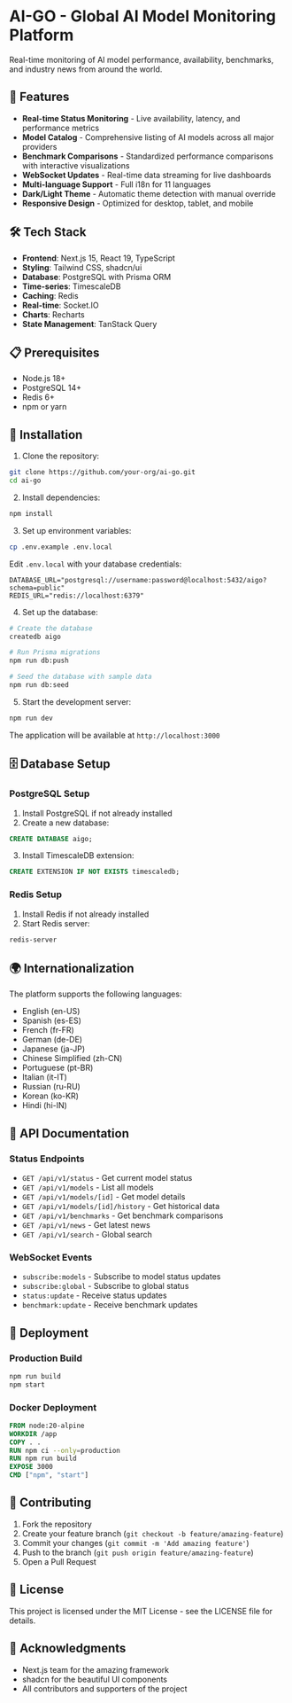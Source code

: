 # AI-GO - Global AI Model Monitoring Platform

Real-time monitoring of AI model performance, availability, benchmarks, and industry news from around the world.

## 🚀 Features

- **Real-time Status Monitoring** - Live availability, latency, and performance metrics
- **Model Catalog** - Comprehensive listing of AI models across all major providers
- **Benchmark Comparisons** - Standardized performance comparisons with interactive visualizations
- **WebSocket Updates** - Real-time data streaming for live dashboards
- **Multi-language Support** - Full i18n for 11 languages
- **Dark/Light Theme** - Automatic theme detection with manual override
- **Responsive Design** - Optimized for desktop, tablet, and mobile

## 🛠️ Tech Stack

- **Frontend**: Next.js 15, React 19, TypeScript
- **Styling**: Tailwind CSS, shadcn/ui
- **Database**: PostgreSQL with Prisma ORM
- **Time-series**: TimescaleDB
- **Caching**: Redis
- **Real-time**: Socket.IO
- **Charts**: Recharts
- **State Management**: TanStack Query

## 📋 Prerequisites

- Node.js 18+ 
- PostgreSQL 14+
- Redis 6+
- npm or yarn

## 🔧 Installation

1. Clone the repository:
```bash
git clone https://github.com/your-org/ai-go.git
cd ai-go
```

2. Install dependencies:
```bash
npm install
```

3. Set up environment variables:
```bash
cp .env.example .env.local
```

Edit `.env.local` with your database credentials:
```env
DATABASE_URL="postgresql://username:password@localhost:5432/aigo?schema=public"
REDIS_URL="redis://localhost:6379"
```

4. Set up the database:
```bash
# Create the database
createdb aigo

# Run Prisma migrations
npm run db:push

# Seed the database with sample data
npm run db:seed
```

5. Start the development server:
```bash
npm run dev
```

The application will be available at `http://localhost:3000`

## 🗄️ Database Setup

### PostgreSQL Setup

1. Install PostgreSQL if not already installed
2. Create a new database:
```sql
CREATE DATABASE aigo;
```

3. Install TimescaleDB extension:
```sql
CREATE EXTENSION IF NOT EXISTS timescaledb;
```

### Redis Setup

1. Install Redis if not already installed
2. Start Redis server:
```bash
redis-server
```

## 🌍 Internationalization

The platform supports the following languages:
- English (en-US)
- Spanish (es-ES)
- French (fr-FR)
- German (de-DE)
- Japanese (ja-JP)
- Chinese Simplified (zh-CN)
- Portuguese (pt-BR)
- Italian (it-IT)
- Russian (ru-RU)
- Korean (ko-KR)
- Hindi (hi-IN)

## 📝 API Documentation

### Status Endpoints
- `GET /api/v1/status` - Get current model status
- `GET /api/v1/models` - List all models
- `GET /api/v1/models/[id]` - Get model details
- `GET /api/v1/models/[id]/history` - Get historical data
- `GET /api/v1/benchmarks` - Get benchmark comparisons
- `GET /api/v1/news` - Get latest news
- `GET /api/v1/search` - Global search

### WebSocket Events
- `subscribe:models` - Subscribe to model status updates
- `subscribe:global` - Subscribe to global status
- `status:update` - Receive status updates
- `benchmark:update` - Receive benchmark updates

## 🚀 Deployment

### Production Build
```bash
npm run build
npm start
```

### Docker Deployment
```dockerfile
FROM node:20-alpine
WORKDIR /app
COPY . .
RUN npm ci --only=production
RUN npm run build
EXPOSE 3000
CMD ["npm", "start"]
```

## 🤝 Contributing

1. Fork the repository
2. Create your feature branch (`git checkout -b feature/amazing-feature`)
3. Commit your changes (`git commit -m 'Add amazing feature'`)
4. Push to the branch (`git push origin feature/amazing-feature`)
5. Open a Pull Request

## 📄 License

This project is licensed under the MIT License - see the LICENSE file for details.

## 🙏 Acknowledgments

- Next.js team for the amazing framework
- shadcn for the beautiful UI components
- All contributors and supporters of the project